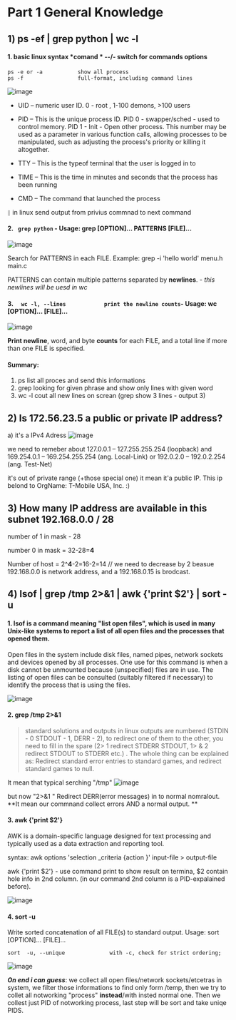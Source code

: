 # Part 1 General Knowledge

## 1) ps -ef | grep python | wc -l
 
#### 1. basic linux syntax *comand * --/- switch for commands options
```
ps -e or -a           show all process 
ps -f                 full-format, including command lines
```
![image](https://user-images.githubusercontent.com/47614594/154872675-bcd18ea0-f4e6-47c9-914c-9f27bb1915e2.png)

* UID – numeric user ID. 0 - root , 1-100 demons, >100 users
* PID – This is the unique process ID. PID 0 - swapper/sched - used to control memory. PID 1 - Init - Open other process. 
This number may be used as a parameter in various function calls, allowing processes to be manipulated, such as adjusting the process's priority or killing it altogether. 

* TTY – This is the typeof terminal that the user is logged in to
* TIME – This is the time in minutes and seconds that the process has been running
* CMD – The command that launched the process

```|``` in linux send output from privius commnad to next command

#### 2. ``` grep python``` - Usage: grep [OPTION]... PATTERNS [FILE]...

![image](https://user-images.githubusercontent.com/47614594/154873647-21eabab4-eccc-4a33-9eea-f9d7ce554a07.png)


Search for PATTERNS in each FILE.
Example: grep -i 'hello world' menu.h main.c

PATTERNS can contain multiple patterns separated by **newlines**. - _this newlines will be uesd in wc_

#### 3. ```  wc -l, --lines            print the newline counts```- Usage: wc [OPTION]... [FILE]... 

![image](https://user-images.githubusercontent.com/47614594/154873728-5e54cb85-79d7-4d0b-8177-a6e13d0a0fba.png)

**Print newline**, word, and byte **counts** for each FILE, and a total line if
more than one FILE is specified.

#### Summary: 
1. ps list all proces and send this informations
2. grep looking for given phrase and show only lines with given word 
3. wc -l cout all new lines on screan (grep show 3 lines - output 3)

## 2) Is 172.56.23.5 a public or private IP address?
a) it's a IPv4 Adress 
![image](https://user-images.githubusercontent.com/47614594/154874690-a4c2d397-a3a7-4e45-a402-97546a06335b.png)

we need to remeber about 127.0.0.1 – 127.255.255.254 (loopback) and 169.254.0.1 – 169.254.255.254 (ang. Local-Link) or 192.0.2.0 – 192.0.2.254 (ang. Test-Net)

it's out of private range (+those special one) it mean it'a public IP. This ip belond to  OrgName: T-Mobile USA, Inc. :) 

## 3) How many IP address are available in this subnet 192.168.0.0 / 28

number of 1 in mask - 28

number 0 in mask = 32-28=**4**

Number of host = 2^**4**-2=16-2=14 // we need to decrease by 2 beasue 192.168.0.0 is network address, and a 192.168.0.15 is brodcast.

## 4) lsof | grep /tmp 2>&1 | awk {'print $2'} | sort -u

#### 1. lsof is a command meaning "list open files", which is used in many Unix-like systems to report a list of all open files and the processes that opened them. 

Open files in the system include disk files, named pipes, network sockets and devices opened by all processes. One use for this command is when a disk cannot be unmounted because (unspecified) files are in use. The listing of open files can be consulted (suitably filtered if necessary) to identify the process that is using the files. 

![image](https://user-images.githubusercontent.com/47614594/154877179-f29e6a1c-fbcc-427e-8c47-7ab61a1186f3.png)

#### 2. grep /tmp 2>&1 

> standard solutions and outputs in linux outputs are numbered (STDIN - 0 STDOUT - 1, DERR - 2), to redirect one of them to the other, you need to fill in the spare (2> 1 redirect STDERR STDOUT, 1> & 2 redirect STDOUT to STDERR etc.) .
> The whole thing can be explained as: Redirect standard error entries to standard games, and redirect standard games to null.


It mean that typical serching "/tmp" 
![image](https://user-images.githubusercontent.com/47614594/154877995-e3b5bf24-ef26-43c0-8ae9-69cc997af769.png)

but now "2>&1 " Redirect DERR(error messages) in to normal nomralout. **It mean our commnand collect errors AND a normal output. **
#### 3. awk {'print $2'}

AWK is a domain-specific language designed for text processing and typically used as a data extraction and reporting tool.

syntax: awk options 'selection _criteria {action }' input-file > output-file

awk {'print $2'} - use command print to show result on termina, $2 contain hole info in 2nd column. (in our command 2nd column is a PID-expalained before).

![image](https://user-images.githubusercontent.com/47614594/154880257-80b40fb7-c7da-448f-8867-132d359fb446.png)

#### 4. sort -u

Write sorted concatenation of all FILE(s) to standard output.
Usage: sort [OPTION]... [FILE]...

```sort  -u, --unique              with -c, check for strict ordering;```

![image](https://user-images.githubusercontent.com/47614594/154880621-7510f80c-51a6-4f63-868e-8425f9f41196.png)

_**On end i can guess**_: we collect all open files/network sockets/etcetras in system, we filter those informations to find only form /temp, then we try to collet all notworking "process" **instead**/with insted normal one. Then we collest just PID of notworking process, last step will be sort and take uniqe PIDS.  

